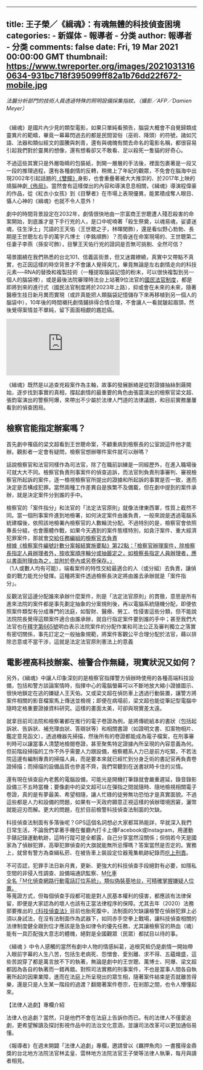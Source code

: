 
---
title: 王子榮／《緝魂》：有魂無體的科技偵查困境
categories: 
    - 新媒体
    - 報導者 - 分类
author: 報導者 - 分类
comments: false
date: Fri, 19 Mar 2021 00:00:00 GMT
thumbnail: https://www.twreporter.org/images/20210313160634-931bc718f395099ff82a1b76dd22f672-mobile.jpg
---

<div>   
<em><div class="img-with-placeholder__ImgContainer-c6mvsc-0 jYQPny"><div src="https://www.twreporter.org/images/20210313160634-931bc718f395099ff82a1b76dd22f672-tiny.jpg" class="img-with-placeholder__ImgPlaceholder-c6mvsc-1 gDjDIH"></div><div class="img-with-placeholder__ImgBox-c6mvsc-5 evkthE"><img alt sizes="(max-width: 800px) 800px, (max-width: 1200px) 1200px, 2000px" src="https://www.twreporter.org/images/20210313160634-931bc718f395099ff82a1b76dd22f672-mobile.jpg" srcset="https://www.twreporter.org/images/20210313160634-931bc718f395099ff82a1b76dd22f672-mobile.jpg 800w, https://www.twreporter.org/images/20210313160634-931bc718f395099ff82a1b76dd22f672-tablet.jpg 1200w, https://www.twreporter.org/images/20210313160634-931bc718f395099ff82a1b76dd22f672-desktop.jpg 2000w" referrerpolicy="no-referrer"></div></div><figcaption class="normal__FigCaption-qpgeb2-6 NVXIg">法醫分析部門的技術人員透過特殊的照明設備採集指紋。（攝影／AFP／Damien Meyer）</figcaption></em><br><div><p class="body__StyledParagraph-dwuu2m-16 bGqFio paragraph__P-ebafhp-0 fPHxmz">《緝魂》是國片內少見的類型電影，如果只單純看預告，腦袋大概會不自覺歸類成靈異片的範疇，畢竟一幕幕閃過去的都是民間習俗（巫術、降頭）的符號，諸如咒語、法器和類似經文的圖騰與刺青，還有與魂魄有關去命名的電影名稱，都很容易引起我們對於靈異的想像，還有想看卻又不敢看、足以殺死一隻貓的好奇心。</p><p class="body__StyledParagraph-dwuu2m-16 bGqFio paragraph__P-ebafhp-0 fPHxmz">不過這些其實只是外層吸睛的包裝紙，剝開一層層的手法後，裡面包裹著是一段又一段的推理過程，還有各種劇情的反轉，稍微上了年紀的觀眾，不免會在腦海中出現2002年引起話題的<a target="_blank" href="https://zh.wikipedia.org/wiki/%E9%9B%99%E7%9E%B3_(%E9%9B%BB%E5%BD%B1)">《雙瞳》</a>身影，也會重疊著被大大推崇的、於2017年上映的燒腦神劇<a target="_blank" href="https://zh.wikipedia.org/wiki/%E4%BD%88%E5%B1%80_(%E9%9B%BB%E5%BD%B1)">《佈局》</a>。當然會有這樣傑出的內容和導演息息相關，《緝魂》導演程偉豪的作品，從《紅衣小女孩》到《目擊者》在市場上表現優異，能累積成奪人眼目、懾人心神的《緝魂》也就不令人意外！</p><p class="body__StyledParagraph-dwuu2m-16 bGqFio paragraph__P-ebafhp-0 fPHxmz">劇中的時間背景設定在2032年，劇情很快地由一宗富商王世聰遭人殘忍殺害的命案開始，到底誰才是下手行兇的人，是口中呢喃著「殺生祭奠，以魂易魂，娑婆迷魂，往生淨土」咒語的王天佑（王世聰之子，林暉閔飾），還是看似野心勃勃、長期是王世聰左右手的萬宇凡博士（李銘順飾）？而昏迷在命案現場的、王世聰第二任妻子李燕（孫安可飾），目擊王天佑行兇的證詞是否無可挑剔、全然可信？</p><p class="body__StyledParagraph-dwuu2m-16 bGqFio paragraph__P-ebafhp-0 fPHxmz">場景圍繞在我們熟悉的台北101、信義區街景，但又迷霧繚繞，真實中又帶點不真實，也正因這樣的時空背景才不會讓人覺得突兀，畢竟無論是左右劇情走向的科技元素──RNA的替換和複製技術（一種提取腦袋記憶的粉末，可以很快複製到另一個人的腦袋裡），或是最後法院審理時法台上站著9位法官的<a target="_blank" href="https://www.twreporter.org/a/civil-judge-01">國民法官制度</a>，都是即將到來的進行式（國民法官制度將於2023年上路），抑或會在未來的未來，隨著醫療生技日新月異而實現（或許真能把人類腦袋記憶儲存下來再移植到另一個人的腦袋中），10年後的時間襯托劇情鋪排得合情合理，不會讓人一看就皺起眉頭，然後覺得案情並不單純，留下面面相覷的尷尬癌。</p><div class="body__StyledYoutube-dwuu2m-12 bqQFOM multimedia__Block-e3dyai-1 kdyzLv"><div class="youtube__IframeBlock-sc-7pioae-0 dbgvZg"><iframe frameborder="0" allowfullscreen allow="accelerometer; autoplay; encrypted-media; gyroscope; picture-in-picture" src="https://www.youtube.com/embed/6kwckD5x6lo"></iframe></div></div><p class="body__StyledParagraph-dwuu2m-16 bGqFio paragraph__P-ebafhp-0 fPHxmz">《緝魂》既然是以追查兇殺案作為主軸，故事的發展脈絡是從對證據抽絲剝繭開始，逐步找到事實的真相，撐起劇情的最重要的角色由張震演出的檢察官梁文超、張鈞甯演出的警察阿爆，來帶出不少屬於法律人門道的法律議題，和目前實務屢屢看到的偵查困局。</p><h2 class="body__StyledHeaderTwo-dwuu2m-6 bhGcBN headings__StyledH2-sc-1hpcjc2-1 dPSPjQ">檢察官能指定辦案嗎？</h2><p class="body__StyledParagraph-dwuu2m-16 bGqFio paragraph__P-ebafhp-0 fPHxmz">首先劇中罹癌的梁文超看到王世聰命案，不顧重病到檢察長的公室說這件他才能辦。觀影者一定會有疑問，檢察官想辦哪件案件就可以辦嗎？</p><p class="body__StyledParagraph-dwuu2m-16 bGqFio paragraph__P-ebafhp-0 fPHxmz">話說檢察官和法官同樣作為司法官，除了在職前訓練是一同經歷外，在進入職場後可就大大不同。檢察官負責刑事案件的偵查追訴，而法官則負責刑事審判、審視檢察官所起訴的案件，逐一檢視檢察官所提出的證據和所起訴的事實是否一致，進而決定是否構成犯罪。當然兩種工作差異自是族繁不及備載，但在劇中提到的案件承辦，就是決定案件分到誰的手中。</p><div class="body__StyledAnnotation-dwuu2m-1 kitlUE annotation__Container-sc-5e8oaw-4 jKArUJ"><span>檢察官的「案件指分」和法官的「法定法官原則」就像法律東西軍，性質上截然不同。當一個刑事案件進到地檢署，如何決定案件由誰負責，一般來說是透過電腦系統建檔後，依照該地檢署內檢察官的人數輪流分配。不過特別的是，檢察官會依照專長分組，也會團體作戰，如果今天遇到的案件態樣特別，如貪汙案件、重大經濟犯罪案件，那就會</span><abbr title="根據《檢察案件編號計數分案報結實施要點》第22點：「檢察官辦理案件，除檢察長指定人員辦理者外，按收案順序輪分或抽籤定之，如檢察長指定人員辦理者，應以書面附理由為之，並附於卷內或另卷保存。」" class="annotation__AnnotationContainer-sc-5e8oaw-0 iktLTS"><span class="annotation__AnnotatedText-sc-5e8oaw-1 dLrobG">交給任務編組的檢察官去負責<span class="annotation__Indicator-sc-5e8oaw-2 cNXRfp"></span></span><div class="annotation__AnnotationContent-sc-5e8oaw-3 jRIMBa"><div>根據《檢察案件編號計數分案報結實施要點》第22點：「檢察官辦理案件，除檢察長指定人員辦理者外，按收案順序輪分或抽籤定之，如檢察長指定人員辦理者，應以書面附理由為之，並附於卷內或另卷保存。」</div></div></abbr><span><!--交給任務編組的檢察官去負責-->（1人或數人均有可能），端看案件的特性交給最適合的人（或分組）去負責，讓偵查的戰力能充分發揮。這種將案件透過檢察長決定將由誰去承辦就是「案件指分」。</span></div><p class="body__StyledParagraph-dwuu2m-16 bGqFio paragraph__P-ebafhp-0 fPHxmz">反觀法官這邊分配誰來承辦什麼案件，則是「法定法官原則」的貫徹，意思是所有進來法院的案件都是事先劃定抽象的分案規則後，再以電腦系統隨機分配，即便依照案件類型有分成專門的法庭，如智財、醫療、勞工、性侵害這些分類，但不能說法院院長覺得這類案件適合由誰承辦，就自行指定案件要到誰的手中；甚至我們大法官也在<a target="_blank" href="https://cons.judicial.gov.tw/jcc/zh-tw/jep03/show?expno=665">釋字第665號</a>明白表示法院案件的分配作業和司法公正及審判獨立之落實有密切關係，事先訂定之一般抽象規範，將案件客觀公平合理分配於法官，藉以排除恣意或不當干涉，這就是法定法官原則憲法上的意義</p><h2 class="body__StyledHeaderTwo-dwuu2m-6 bhGcBN headings__StyledH2-sc-1hpcjc2-1 dPSPjQ">電影裡高科技辦案、檢警合作無縫，現實狀況又如何？</h2><p class="body__StyledParagraph-dwuu2m-16 bGqFio paragraph__P-ebafhp-0 fPHxmz">另外，《緝魂》中讓人印象深刻的是檢察官指揮警方偵辦時使用的各種高端科技設備，包括和警方談論案情時，指揮中心的電腦螢幕可以不斷地放大縮小證據圖示、很快地鎖定在逃的嫌疑人王天佑。又或梁文超在偵防車上透過行動裝置，讓警方將案件相關的影音檔案馬上傳送並檢視；即便在病塌前，梁文超也能從筆記型電腦中隨時定格重要證據資料研究。這樣的畫面太美，可卻與現實差太遠。</p><p class="body__StyledParagraph-dwuu2m-16 bGqFio paragraph__P-ebafhp-0 fPHxmz">就拿目前司法院和檢察署都在推行的電子卷證為例，是將傳統紙本的書狀（包括起訴狀、告訴狀、補充理由狀、答辯狀等）和相關書證（如證明文書、扣案物相片、鑑定意見函文），透過機器先掃描，然後所有的卷證都能成為電子檔案，在刑事審判時可以讓當事人清楚地檢閱卷證，甚至聚焦特定證據內所呈現的內容意義為何。但前階段掃描的工作不外乎需要人力跟設備，檢察體系人力已是前方吃緊，不若法院這邊有編制專責的掃描人員，而是要本來就已經忙到分身乏術的書記官再負責卷證掃描；而掃描的設備品質也參差不齊，我們常聽到在送書狀時卡住的災情。</p><p class="body__StyledParagraph-dwuu2m-16 bGqFio paragraph__P-ebafhp-0 fPHxmz">還有現在偵查庭內老舊的電腦設備，可能光是開機打筆錄就會嚴重遲延，錄音錄影設備三不五時當機；要像劇中的梁文超可以在彈指之間就隨時、隨地檢視相關電子卷證，真的是有夢最美、希望相隨，讓人忙碌的徒勞無功恐怕才是真實面貌。不過這些都是人力和設備的問題，如果有一天政府願意正視這樣的偵辦環境困窘，灑幣就能迎刃而解。更大的問題，在於目前檢警科技偵查法制面的欠缺。</p><p class="body__StyledParagraph-dwuu2m-16 bGqFio paragraph__P-ebafhp-0 fPHxmz">科技偵查法制面有多落後呢？GPS這個名詞想必大家都耳熟能詳，早就深入我們日常生活，不論我們拿著手機在餐廳內打卡上傳Facebook或Instagram，用運動手錶記錄運動軌跡，這時行蹤可是全都露，自己分享當然沒關係；但倘若今天是國家為了偵辦犯罪，高舉犯罪偵查的大旗就能無所忌憚嗎？答案當然是否定的。實務上，就曾有警方為查緝私菸、在被告車上裝設定位器蒐集軌跡紀錄而<a target="_blank" href="http://jirs.judicial.gov.tw/GNNWS/NNWSS002.asp?id=300563">吃上刑責</a>。</p><div class="body__StyledAnnotation-dwuu2m-1 kitlUE annotation__Container-sc-5e8oaw-4 jKArUJ"><span>不可否認，犯罪手法日新月異，更新、更強大的科技偵查手段絕對有必要，如隱私空間的非侵入性調查、設備端通訊監察、</span><abbr title="全名「Ｍ化偵查網路行動電話訂位系統」，類似偽裝基地台，可精確掌握嫌疑人位置。" class="annotation__AnnotationContainer-sc-5e8oaw-0 iktLTS"><span class="annotation__AnnotatedText-sc-5e8oaw-1 dLrobG">M化車<span class="annotation__Indicator-sc-5e8oaw-2 cNXRfp"></span></span><div class="annotation__AnnotationContent-sc-5e8oaw-3 jRIMBa"><div>全名「Ｍ化偵查網路行動電話訂位系統」，類似偽裝基地台，可精確掌握嫌疑人位置。</div></div></abbr><span><!--M化車-->等蒐證方式，但每個偵查手段都可能是對人民基本權利的侵害，都應該有法律保留，即便是大家認為的壞人也該有正當法律程序的保障。尤其去年（2020）法務部要推出的<a target="_blank" href="https://www.cna.com.tw/news/aipl/202009160151.aspx">《科技偵查法》</a>目前也胎死腹中，法制面的欠缺讓檢警在偵辦犯罪上必須以身試法，在沒有法制面作為武器下，如同赤手空拳上戰場，讓科技偵查相關的法律制度健全跟到位才應該是急急如律令的優先任務，尤其讓檢察官的熱血（魂）能有一具匹配強大意志的體魄，絕對是全國觀眾（民眾）都拭目以待的事。</span></div><p class="body__StyledParagraph-dwuu2m-16 bGqFio paragraph__P-ebafhp-0 fPHxmz">《緝魂 》中令人感觸的當然有劇中人物的情感糾葛，追根究柢仍是劇情一開始帶入眼前字幕的人生八苦，包括生老病死、怨憎會、愛別離、求不得、五蘊熾盛，這些苦說穿了都是萬言放不下的執著，無論是劇中的王世聰、萬博士、阿爆、梁文超都因為各自的執著而一錯再錯。對照司法實務的刑事案件，不也是當事人間各自執著所起的因果業障，進而在法庭上所呈現出的眾生相，隨著案件結束是否就離苦得樂，還是只是人生某一階段的過渡？翻閱著案件卷宗，在剎那之間，也令人懵懂起來。</p><div class="body__StyledInfobox-dwuu2m-13 hQQhAf infobox__Container-sc-1rp3uhy-2 fmXFKW"><div class="infobox__Title-sc-1rp3uhy-0 cHLkBo">【法律人追劇】專欄介紹</div><div class="infobox__Content-sc-1rp3uhy-1 iYqQyL"><p>法律人也追劇？當然，只是他們不會在法庭上告訴你而已。有的法律人不僅愛追劇，更希望解讀及探討影視作品中的法治文化意涵，並讓司法改革可以更加通俗易懂。</p><p>
《報導者》在週末開闢「法律人追劇」專欄，邀請曾以《羈押魚肉》一書獲得金鼎獎的台北地方法院法官林孟皇、雲林地方法院法官王子榮等法律人執筆，每月與讀者相見。  </p></div></div><div class="body__ClearFloat-dwuu2m-18 jVOzvQ"></div></div>  
</div>
            